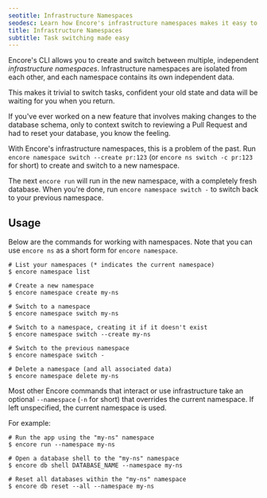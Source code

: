 ```yaml
---
seotitle: Infrastructure Namespaces
seodesc: Learn how Encore's infrastructure namespaces makes it easy to task switch. Stash your infrastructure state and switch to a different task with a single command.
title: Infrastructure Namespaces
subtitle: Task switching made easy
---
```


Encore's CLI allows you to create and switch between multiple, independent *infrastructure namespaces*.
Infrastructure namespaces are isolated from each other, and each namespace contains its own independent data.

This makes it trivial to switch tasks, confident your old state and data will be waiting for you when you return.

If you've ever worked on a new feature that involves making changes to the database schema,
only to context switch to reviewing a Pull Request and had to reset your database, you know the feeling.

With Encore's infrastructure namespaces, this is a problem of the past.
Run `encore namespace switch --create pr:123` (or `encore ns switch -c pr:123` for short) to create and switch to a new namespace.

The next `encore run` will run in the new namespace, with a completely fresh database.
When you're done, run `encore namespace switch -` to switch back to your previous namespace.

## Usage

Below are the commands for working with namespaces.
Note that you can use `encore ns` as a short form for `encore namespace`.

```shell
# List your namespaces (* indicates the current namespace)
$ encore namespace list

# Create a new namespace
$ encore namespace create my-ns

# Switch to a namespace
$ encore namespace switch my-ns

# Switch to a namespace, creating it if it doesn't exist
$ encore namespace switch --create my-ns

# Switch to the previous namespace
$ encore namespace switch -

# Delete a namespace (and all associated data)
$ encore namespace delete my-ns
```

Most other Encore commands that interact or use infrastructure take an optional
`--namespace` (`-n` for short) that overrides the current namespace. If left unspecified,
the current namespace is used.

For example:

```shell
# Run the app using the "my-ns" namespace
$ encore run --namespace my-ns

# Open a database shell to the "my-ns" namespace
$ encore db shell DATABASE_NAME --namespace my-ns

# Reset all databases within the "my-ns" namespace
$ encore db reset --all --namespace my-ns
```
